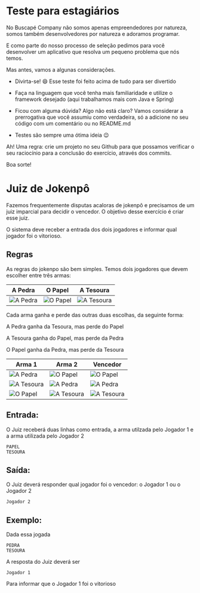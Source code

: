 # Teste para estagiários


No Buscapé Company não somos apenas empreendedores por natureza, somos também desenvolvedores por natureza
e adoramos programar.

E como parte do nosso processo de seleção pedimos para você desenvolver um aplicativo que resolva um pequeno problema que
nós temos.


Mas antes, vamos a algunas considerações.

* Divirta-se! :smile: Esse teste foi feito acima de tudo para ser divertido 

* Faça na linguagem que você tenha mais familiaridade e utilize o framework desejado (aqui trabalhamos mais com Java e Spring)

* Ficou com alguma dúvida? Algo não está claro? Vamos considerar a prerrogativa que você assumiu como verdadeira, só a
 adicione no seu código com um comentário ou no README.md

* Testes são sempre uma ótima ideia :wink:

Ah! Uma regra: crie um projeto no seu Github para que possamos verificar o seu raciocínio para a conclusão
do exercício, através dos commits.

Boa sorte!

# Juiz de Jokenpô

Fazemos frequentemente disputas acaloras de jokenpô e precisamos de um juiz imparcial para decidir o vencedor.
O objetivo desse exercício é criar esse juiz.

O sistema deve receber a entrada dos dois jogadores e informar qual jogador foi o vitorioso.

## Regras

As regras do jokenpo são bem simples. Temos dois jogadores que devem escolher entre três armas: 

A Pedra | O Papel | A Tesoura
------- | ------- | ---------
![A Pedra](/estagiario-backend/images/rock.png) | ![O Papel](/estagiario-backend/images/paper.png) | ![A Tesoura](/estagiario-backend/images/scissors.png)


Cada arma ganha e perde das outras duas escolhas, da seguinte forma:

A Pedra ganha da Tesoura, mas perde do Papel

A Tesoura ganha do Papel, mas perde da Pedra

O Papel ganha da Pedra, mas perde da Tesoura

Arma 1 | Arma 2| Vencedor
--------- | ---------|---------
![A Pedra](/estagiario-backend/images/rock.png)| ![O Papel](/estagiario-backend/images/paper.png)|![O Papel](/estagiario-backend/images/paper.png)
![A Tesoura](/estagiario-backend/images/scissors.png)| ![A Pedra](/estagiario-backend/images/rock.png)|![A Pedra](/estagiario-backend/images/rock.png)
![O Papel](/estagiario-backend/images/paper.png)| ![A Tesoura](/estagiario-backend/images/scissors.png)|![A Tesoura](/estagiario-backend/images/scissors.png)

## Entrada:

O Juiz receberá duas linhas como entrada, a arma utilzada pelo Jogador 1 e a arma utilizada pelo Jogador 2

```
PAPEL
TESOURA
```

## Saída:

O Juiz deverá responder qual jogador foi o vencedor: o Jogador 1 ou o Jogador 2

```
Jogador 2
```

## Exemplo:

Dada essa jogada

```
PEDRA
TESOURA
```

A resposta do Juiz deverá ser

```
Jogador 1
```

Para informar que o Jogador 1 foi o vitorioso
